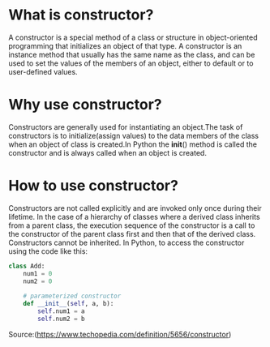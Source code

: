 # What is constructor?
A constructor is a special method of a class or structure in object-oriented programming that initializes an object of that type. A constructor is an instance method that usually has the same name as the class, and can be used to set the values of the members of an object, either to default or to user-defined values.


# Why use constructor?
Constructors are generally used for instantiating an object.The task of constructors is to initialize(assign values) to the data members of the class when an object of class is created.In Python the __init__() method is called the constructor and is always called when an object is created.


# How to use constructor?
Constructors are not called explicitly and are invoked only once during their lifetime. In the case of a hierarchy of classes where a derived class inherits from a parent class, the execution sequence of the constructor is a call to the constructor of the parent class first and then that of the derived class. Constructors cannot be inherited.
In Python, to access the constructor using the code like this:
```python
class Add: 
    num1 = 0
    num2 = 0
 
    # parameterized constructor 
    def __init__(self, a, b): 
        self.num1 = a 
        self.num2 = b 
```



Source:(https://www.techopedia.com/definition/5656/constructor)